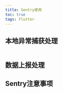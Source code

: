 ```yaml
---
title: Sentry使用
toc: true
tags: Flutter
---
```


## 本地异常捕获处理

```dart

```

## 数据上报处理


## Sentry注意事项

